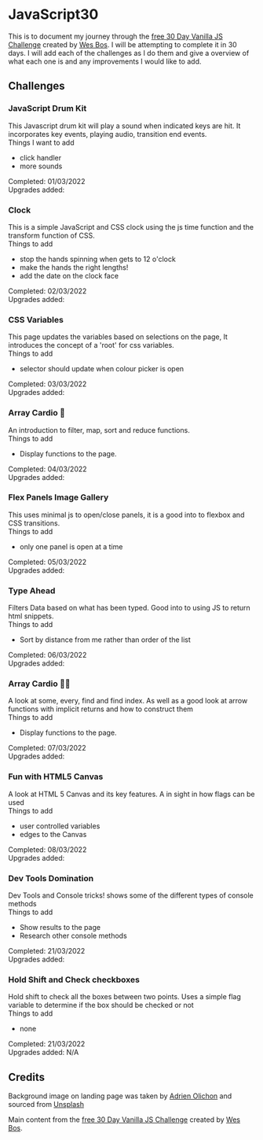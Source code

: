 # JavaScript30
This is to document my journey through the [free 30 Day Vanilla JS Challenge](https://javascript30.com/) created by [Wes Bos](https://twitter.com/intent/follow?original_referer=https%3A%2F%2Fjavascript30.com%2F&ref_src=twsrc%5Etfw%7Ctwcamp%5Ebuttonembed%7Ctwterm%5Efollow%7Ctwgr%5Ewesbos&screen_name=wesbos). I will be attempting to complete it in 30 days.
I will add each of the challenges as I do them and give a overview of what each one is and any improvements I would like to add.

## Challenges
### JavaScript Drum Kit
This Javascript drum kit will play a sound when indicated keys are hit. It incorporates key events, playing  audio, transition end events.</br>
Things I want to add
-   click handler
-   more sounds

Completed: 01/03/2022 </br>
Upgrades added:

### Clock
This is a simple JavaScript and CSS clock using the js time function and the transform function of CSS.</br>
Things to add 
-   stop the hands spinning when gets to 12 o'clock
-   make the hands the right lengths!
-   add the date on the clock face

Completed: 02/03/2022 </br>
Upgrades added:

### CSS Variables
This page updates the variables based on selections on the page, It introduces the concept of a 'root' for css variables.</br>
Things to add 
-   selector should update when colour picker is open

Completed: 03/03/2022 </br>
Upgrades added:
 
### Array Cardio 💪
An introduction to filter, map, sort and reduce functions.</br>
Things to add 
-   Display functions to the page.

Completed: 04/03/2022 </br>
Upgrades added:

### Flex Panels Image Gallery 
This uses minimal js to open/close panels, it is a good into to flexbox and CSS transitions.</br>
Things to add 
-   only one panel is open at a time

Completed: 05/03/2022 </br>
Upgrades added:

### Type Ahead
Filters Data based on what has been typed. Good into to using JS to return html snippets.</br>
Things to add 
-   Sort by distance from me rather than order of the list

Completed: 06/03/2022 </br>
Upgrades added:

### Array Cardio 💪💪
A look at some, every, find and find index.  As well as a good look at arrow functions with implicit returns and how to construct them</br>
Things to add 
-   Display functions to the page.

Completed: 07/03/2022</br>
Upgrades added:

### Fun with HTML5 Canvas
A look at HTML 5 Canvas and its key features.  A in sight in how flags can be used</br>
Things to add 
-   user controlled variables
-   edges to the Canvas

Completed: 08/03/2022</br>
Upgrades added:

### Dev Tools Domination
Dev Tools and Console tricks! shows some of  the different types of console methods</br>
Things to add 
-   Show results to the page
-   Research other console methods

Completed: 21/03/2022</br>
Upgrades added:

### Hold Shift and Check checkboxes
Hold shift to check all the boxes between two points.  Uses a simple flag variable to determine if the box should be checked or not</br>
Things to add 
-   none

Completed: 21/03/2022</br>
Upgrades added: N/A

<!-- 
### Custom Video Player
</br>
Things to add 
-   

Completed: </br>
Upgrades added:
 -->
<!-- 
### Key Sequence Detection
</br>
Things to add 
-   

Completed: </br>
Upgrades added:
 -->
<!-- 
### Slide on Scroll
</br>
Things to add 
-   

Completed: </br>
Upgrades added:
 -->
<!-- 
### Javascript References VS Copying
</br>
Things to add 
-   

Completed: </br>
Upgrades added:
 -->
<!-- 
### 
</br>
Things to add 
-   

Completed: </br>
Upgrades added:
 -->
<!-- 
### 
</br>
Things to add 
-   

Completed: </br>
Upgrades added:
 -->
<!-- 
### 
</br>
Things to add 
-   

Completed: </br>
Upgrades added:
 -->
<!-- 
### 
</br>
Things to add 
-   

Completed: </br>
Upgrades added:
 -->
<!-- 
### 
</br>
Things to add 
-   

Completed: </br>
Upgrades added:
 -->
<!-- 
### 
</br>
Things to add 
-   

Completed: </br>
Upgrades added:
 -->
<!-- 
### 
</br>
Things to add 
-   

Completed: </br>
Upgrades added:
 -->
<!-- 
### 
</br>
Things to add 
-   

Completed: </br>
Upgrades added:
 -->
<!-- 
### 
</br>
Things to add 
-   

Completed: </br>
Upgrades added:
 -->
<!-- 
### 
</br>
Things to add 
-   

Completed: </br>
Upgrades added:
 -->
<!-- 
### 
</br>
Things to add 
-   

Completed: </br>
Upgrades added:
 -->
<!-- 
### 
</br>
Things to add 
-   

Completed: </br>
Upgrades added:
 -->
<!-- 
### 
</br>
Things to add 
-   

Completed: </br>
Upgrades added:
 -->
<!-- 
### 
</br>
Things to add 
-   

Completed: </br>
Upgrades added:
 -->
<!-- 
### 
</br>
Things to add 
-   

Completed: </br>
Upgrades added:
 -->
<!-- 
### 
</br>
Things to add 
-   

Completed: </br>
Upgrades added:
 -->
<!-- 
### 
</br>
Things to add 
-   

Completed: </br>
Upgrades added:
 -->
<!-- 
### 
</br>
Things to add 
-   

Completed: </br>
Upgrades added:
 -->
<!-- 
### 
</br>
Things to add 
-   

Completed: </br>
Upgrades added:
 -->
<!-- 
### 
</br>
Things to add 
-   

Completed: </br>
Upgrades added:
 -->
<!-- 
### 
</br>
Things to add 
-   

Completed: </br>
Upgrades added:
 -->
<!-- 
### 
</br>
Things to add 
-   

Completed: </br>
Upgrades added:
 -->
<!-- 
### 
</br>
Things to add 
-   

Completed: </br>
Upgrades added:
 -->
<!-- 
### 
</br>
Things to add 
-   

Completed: </br>
Upgrades added:
 -->
<!-- 
### 
</br>
Things to add 
-   

Completed: </br>
Upgrades added:
 -->
<!-- 
### 
</br>
Things to add 
-   

Completed: </br>
Upgrades added:
 -->
<!-- 
### 
</br>
Things to add 
-   

Completed: </br>
Upgrades added:
 -->
<!-- 
### 
</br>
Things to add 
-   

Completed: </br>
Upgrades added:
 -->
<!-- 
### 
</br>
Things to add 
-   

Completed: </br>
Upgrades added:
 -->
<!-- 
### 
</br>
Things to add 
-   

Completed: </br>
Upgrades added:
 -->
 ## Credits

 Background image on landing page was taken by <a href="https://unsplash.com/@adrienolichon?utm_source=unsplash&utm_medium=referral&utm_content=creditCopyText">Adrien Olichon</a> and sourced from <a href="https://unsplash.com/s/photos/black-glitter?utm_source=unsplash&utm_medium=referral&utm_content=creditCopyText">Unsplash</a>

Main content from the [free 30 Day Vanilla JS Challenge](https://javascript30.com/) created by [Wes Bos](https://twitter.com/intent/follow?original_referer=https%3A%2F%2Fjavascript30.com%2F&ref_src=twsrc%5Etfw%7Ctwcamp%5Ebuttonembed%7Ctwterm%5Efollow%7Ctwgr%5Ewesbos&screen_name=wesbos).